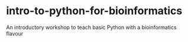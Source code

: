 # intro-to-python-for-bioinformatics
An introductory workshop to teach basic Python with a bioinformatics flavour
